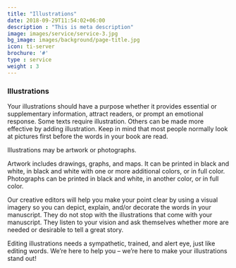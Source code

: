 ```yaml
---
title: "Illustrations"
date: 2018-09-29T11:54:02+06:00
description : "This is meta description"
image: images/service/service-3.jpg
bg_image: images/background/page-title.jpg
icon: ti-server
brochure: '#'
type : service
weight : 3
---
```


### Illustrations

Your illustrations should have a purpose whether it provides essential or supplementary information, attract readers, or prompt an emotional response. Some texts require illustration. Others can be made more effective by adding illustration. Keep in mind that most people normally look at pictures first before the words in your book are read.

Illustrations may be artwork or photographs.

Artwork includes drawings, graphs, and maps. It can be printed in black and white, in black and white with one or more additional colors, or in full color. Photographs can be printed in black and white, in another color, or in full color.

Our creative editors will help you make your point clear by using a visual imagery so you can depict, explain, and/or decorate the words in your manuscript. They do not stop with the illustrations that come with your manuscript. They listen to your vision and ask themselves whether more are needed or desirable to tell a great story.

Editing illustrations needs a sympathetic, trained, and alert eye, just like editing words. We’re here to help you – we’re here to make your illustrations stand out!